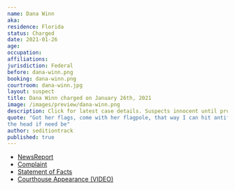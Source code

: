 ```yaml
---
name: Dana Winn
aka:
residence: Florida
status: Charged
date: 2021-01-26
age:
occupation:
affiliations:
jurisdiction: Federal
before: dana-winn.png
booking: dana-winn.png
courtroom: dana-winn.jpg
layout: suspect
title: Dana Winn charged on January 26th, 2021
image: /images/preview/dana-winn.png
description: Click for latest case details. Suspects innocent until proven guilty.
quote: "Got her flags, come with her flagpole, that way I can hit antifa in
the head if need be"
author: seditiontrack
published: true
---
```


- [NewsReport](https://www.thedailybeast.com/florida-couple-rachael-pert-and-dana-joe-winn-charged-in-capitol-riots)
- [Complaint](https://www.justice.gov//opa/page/file/1360796/download)
- [Statement of Facts](https://www.justice.gov//opa/page/file/1360796/download)
- [Courthouse Appearance (VIDEO)](https://www.actionnewsjax.com/news/local/clay-county/us-capitol-riots-middleburg-couple-granted-supervised-release-ran-out-federal-courthouse/RQCOMRARCRFMBHUEHMUQRASDRI/)